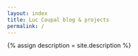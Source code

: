 ```yaml
---
layout: index
title: Luc Coupal blog & projects
permalink: /
---
```


{% assign description = site.description %}